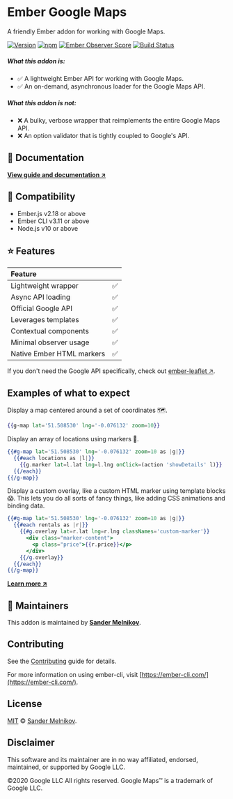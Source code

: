 # Ember Google Maps

A friendly Ember addon for working with Google Maps.

[![Version][npm-version-badge]][npm-url]
[![npm][npm-downloads-badge]][npm-url]
[![Ember Observer Score][ember-observer-badge]][ember-observer-url]
[![Build Status][ci-badge]][ci-url]

##### What this addon *is*:

* ✅  A lightweight Ember API for working with Google Maps.
* ✅  An on-demand, asynchronous loader for the Google Maps API.

##### What this addon *is not*:

* ❌  A bulky, verbose wrapper that reimplements the entire Google Maps API.
* ❌  An option validator that is tightly coupled to Google's API.


📎 Documentation
--------------------------------------------------------------------------------

**[View guide and documentation ↗️][docs-url]**


🔗 Compatibility
--------------------------------------------------------------------------------

* Ember.js v2.18 or above
* Ember CLI v3.11 or above
* Node.js v10 or above


⭐ Features
--------------------------------------------------------------------------------


| Feature                   |                   |
| :------------------------ | :---------------: |
| Lightweight wrapper       | ✅                |
| Async API loading         | ✅                |
| Official Google API       | ✅                |
| Leverages templates       | ✅                |
| Contextual components     | ✅                |
| Minimal observer usage    | ✅                |
| Native Ember HTML markers | ✅                |

If you don't need the Google API specifically, check out [ember-leaflet ↗️](https://github.com/miguelcobain/ember-leaflet).


Examples of what to expect
--------------------------------------------------------------------------------

Display a map centered around a set of coordinates 🗺.

```handlebars
{{g-map lat='51.508530' lng='-0.076132' zoom=10}}
```

Display an array of locations using markers 📍.

```handlebars
{{#g-map lat='51.508530' lng='-0.076132' zoom=10 as |g|}}
  {{#each locations as |l|}}
    {{g.marker lat=l.lat lng=l.lng onClick=(action 'showDetails' l)}}
  {{/each}}
{{/g-map}}
```

Display a custom overlay, like a custom HTML marker using template blocks 😱.
This lets you do all sorts of fancy things, like adding CSS animations and binding data.

```handlebars
{{#g-map lat='51.508530' lng='-0.076132' zoom=10 as |g|}}
  {{#each rentals as |r|}}
    {{#g.overlay lat=r.lat lng=r.lng classNames='custom-marker'}}
      <div class="marker-content">
        <p class="price">{{r.price}}</p>
      </div>
    {{/g.overlay}}
  {{/each}}
{{/g-map}}
```

**[Learn more ↗️][docs-url]**


👷 Maintainers
--------------------------------------------------------------------------------

This addon is maintained by **[Sander Melnikov][maintainer-url]**.


Contributing
--------------------------------------------------------------------------------

See the [Contributing](CONTRIBUTING.md) guide for details.

For more information on using ember-cli, visit [https://ember-cli.com/](https://ember-cli.com/).


License
--------------------------------------------------------------------------------

[MIT][license-url] © [Sander Melnikov][maintainer-url].


Disclaimer
--------------------------------------------------------------------------------

This software and its maintainer are in no way affiliated, endorsed, maintained, or supported by Google LLC.

©2020 Google LLC All rights reserved. Google Maps™ is a trademark of Google LLC.


[npm-version-badge]: https://img.shields.io/npm/v/ember-google-maps.svg
[npm-downloads-badge]: https://img.shields.io/npm/dm/ember-google-maps
[npm-url]: https://www.npmjs.org/package/ember-google-maps

[ci-badge]: https://travis-ci.org/sandydoo/ember-google-maps.svg?branch=master
[ci-url]: https://travis-ci.org/sandydoo/ember-google-maps

[ember-observer-badge]: https://emberobserver.com/badges/ember-google-maps.svg
[ember-observer-url]: https://emberobserver.com/addons/ember-google-maps

[docs-url]: https://ember-google-maps.sandydoo.me/
[maintainer-url]: https://github.com/sandydoo
[license-url]: https://github.com/sandydoo/ember-google-maps/blob/master/LICENSE.md
